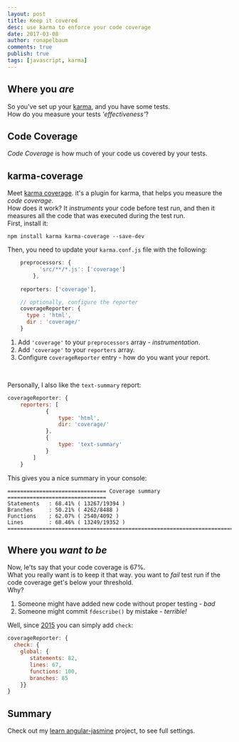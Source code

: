 ```yaml
---
layout: post
title: Keep it covered
desc: use karma to enforce your code coverage
date: 2017-03-08
author: ronapelbaum
comments: true
publish: true
tags: [javascript, karma]
---
```


## Where you *are*

So you've set up your [karma](https://karma-runner.github.io), and you have some tests.
<br/>
How do you measure your tests *'effectiveness'*?

## Code Coverage

*Code Coverage* is how much of your code us covered by your tests.   

## karma-coverage

Meet [karma coverage](https://github.com/karma-runner/karma-coverage).
it's a plugin for karma, that helps you measure the *code coverage*.
<br/>
How does it work?
It *instruments* your code before test run, and then it measures all the code that was executed during the test run.
<br/>
First, install it:

```
npm install karma karma-coverage --save-dev
```

Then, you need to update your `karma.conf.js` file with the following:

```javascript
    preprocessors: {
          'src/**/*.js': ['coverage']
        },
    
    reporters: ['coverage'],  

    // optionally, configure the reporter
    coverageReporter: {
      type : 'html',
      dir : 'coverage/'
    }
```

1. Add `'coverage'` to your `preprocessors` array - *instrumentation*.
2. Add `'coverage'` to your `reporters` array.
3. Configure `coverageReporter` entry - how do you want your report.
<br/>

Personally, I also like the `text-summary` report:

```javascript
coverageReporter: {
    reporters: [
            {
                type: 'html',
                dir: 'coverage/'
            },
            {
                type: 'text-summary'
            }
        ]
    }
```

This gives you a nice summary in your console:

```
=============================== Coverage summary ===============================
Statements   : 68.41% ( 13267/19394 )
Branches     : 50.21% ( 4262/8488 )
Functions    : 62.07% ( 2540/4092 )
Lines        : 68.46% ( 13249/19352 )
================================================================================
```

## Where you *want to be*

Now, le'ts say that your code coverage is 67%.
<br/>
What you really want is to keep it that way.
you want to *fail* test run if the code coverage get's below your threshold.
<br/>
Why?
1. Someone might have added new code without proper testing - *bad*
2. Someone might commit `fdescribe()` by mistake - *terrible!*

Well, since [2015](https://github.com/karma-runner/karma/issues/673#issuecomment-137896304) you can simply add `check`:

```javascript
coverageReporter: {
  check: {
    global: {
       statements: 82,
       lines: 67,
       functions: 100,
       branches: 85
    }}
}
```

## Summary

Check out my [learn angular-jasmine](https://github.com/ronapelbaum/mangal) project, to see full settings.
